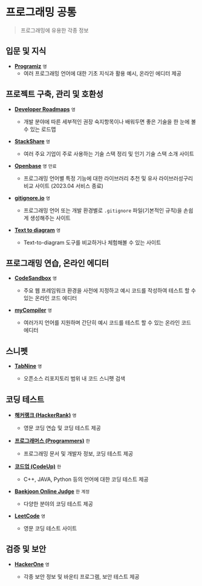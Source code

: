 # 프로그래밍 공통

> 프로그래밍에 유용한 각종 정보

## 입문 및 지식

- **[Programiz](https://www.programiz.com)** `영`
  - 여러 프로그래밍 언어에 대한 기초 지식과 활용 예시, 온라인 에디터 제공

## 프로젝트 구축, 관리 및 호환성

- **[Developer Roadmaps](https://roadmap.sh)** `영`

  - 개발 분야에 따른 세부적인 권장 숙지항목이나 배워두면 좋은 기술을 한 눈에 볼 수 있는 로드맵

- **[StackShare](https://stackshare.io)** `영`

  - 여러 주요 기업이 주로 사용하는 기술 스택 정리 및 인기 기술 스택 소개 사이트

- **[Openbase](https://openbase.com)** `영` `만료`

  - 프로그래밍 언어별 특정 기능에 대한 라이브러리 추천 및 유사 라이브러성구리 비교 사이트 (2023.04 서비스 종료)

- **[gitignore.io](https://www.toptal.com/developers/gitignore)** `영`

  - 프로그래밍 언어 또는 개발 환경별로 `.gitignore` 파일(기본적인 규칙)을 손쉽게 생성해주는 사이트

- **[Text to diagram](https://text-to-diagram.com)** `영`

  - Text-to-diagram 도구를 비교하거나 체험해볼 수 있는 사이트

## 프로그래밍 연습, 온라인 에디터

- **[CodeSandbox](https://codesandbox.io)** `영`

	- 주요 웹 프레임워크 환경을 사전에 지정하고 예시 코드를 작성하여 테스트 할 수 있는 온라인 코드 에디터

- **[myCompiler](https://www.mycompiler.io)** `영`

	- 여러가지 언어를 지원하며 간단히 예시 코드를 테스트 할 수 있는 온라인 코드 에디터

## 스니펫

- **[TabNine](https://www.tabnine.com/code)** `영`

  - 오픈소스 리포지토리 범위 내 코드 스니펫 검색

## 코딩 테스트

- **[해커랭크 (HackerRank)](https://www.hackerrank.com)** `영`

  - 영문 코딩 연습 및 코딩 테스트 제공

- **[프로그래머스 (Programmers)](https://programmers.co.kr/learn/challenges)** `한`

  - 프로그래밍 문서 및 개발자 정보, 코딩 테스트 제공

- **[코드업 (CodeUp)](https://www.codeup.kr)** `한`

  - C++, JAVA, Python 등의 언어에 대한 코딩 테스트 제공

- **[Baekjoon Online Judge](https://www.acmicpc.net)** `한` `계정`

  - 다양한 분야의 코딩 테스트 제공

- **[LeetCode](https://leetcode.com)** `영`

  - 영문 코딩 테스트 사이트

## 검증 및 보안

- **[HackerOne](https://www.hackerone.com)** `영`

  - 각종 보안 정보 및 바운티 프로그램, 보안 테스트 제공
